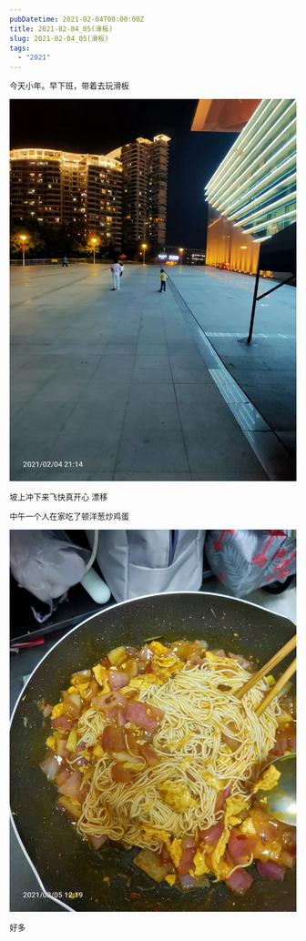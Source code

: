 ```yaml
---
pubDatetime: 2021-02-04T00:00:00Z
title: 2021-02-04_05(滑板)
slug: 2021-02-04_05(滑板)
tags:
  - "2021"
---
```


今天小年。早下班，带着去玩滑板

![](../../img/6904315-e42524ef2fb0d39e.jpg)

坡上冲下来飞快真开心
漂移

中午一个人在家吃了顿洋葱炒鸡蛋

![](../../img/6904315-1f33950d3c135a82.jpg)

好多
